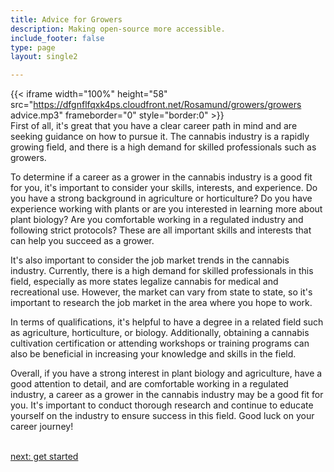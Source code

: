 ```yaml
---
title: Advice for Growers
description: Making open-source more accessible.
include_footer: false
type: page
layout: single2

---
```


{{< iframe width="100%" height="58" src="https://dfgnflfqxk4ps.cloudfront.net/Rosamund/growers/growers advice.mp3" frameborder="0" style="border:0" >}}<br>
First of all, it's great that you have a clear career path in mind and are seeking guidance on how to pursue it. The cannabis industry is a rapidly growing field, and there is a high demand for skilled professionals such as growers.

To determine if a career as a grower in the cannabis industry is a good fit for you, it's important to consider your skills, interests, and experience. Do you have a strong background in agriculture or horticulture? Do you have experience working with plants or are you interested in learning more about plant biology? Are you comfortable working in a regulated industry and following strict protocols? These are all important skills and interests that can help you succeed as a grower.

It's also important to consider the job market trends in the cannabis industry. Currently, there is a high demand for skilled professionals in this field, especially as more states legalize cannabis for medical and recreational use. However, the market can vary from state to state, so it's important to research the job market in the area where you hope to work.

In terms of qualifications, it's helpful to have a degree in a related field such as agriculture, horticulture, or biology. Additionally, obtaining a cannabis cultivation certification or attending workshops or training programs can also be beneficial in increasing your knowledge and skills in the field.

Overall, if you have a strong interest in plant biology and agriculture, have a good attention to detail, and are comfortable working in a regulated industry, a career as a grower in the cannabis industry may be a good fit for you. It's important to conduct thorough research and continue to educate yourself on the industry to ensure success in this field. Good luck on your career journey!

<br>
<a href="https://insights.workdojos.com/growers/start">next: get started</a>
</p>